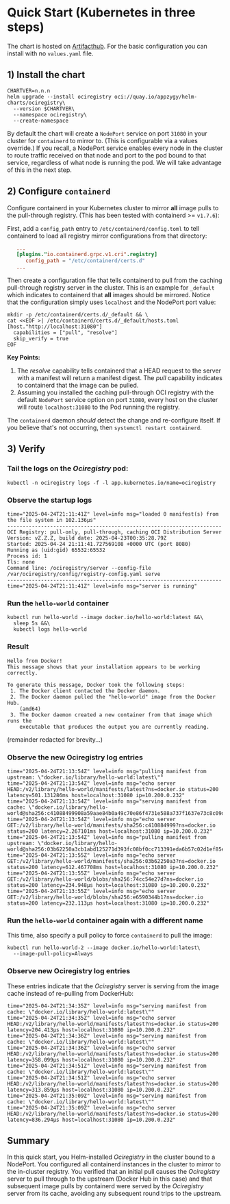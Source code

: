 # Quick Start (Kubernetes in three steps)

The chart is hosted on [Artifacthub](https://artifacthub.io/packages/helm/ociregistry/ociregistry). For the basic configuration you can install with no `values.yaml` file.

## 1) Install the chart

```shell
CHARTVER=n.n.n
helm upgrade --install ociregistry oci://quay.io/appzygy/helm-charts/ociregistry\
  --version $CHARTVER\
  --namespace ociregistry\
  --create-namespace
```

By default the chart will create a `NodePort` service on port `31080` in your cluster for `containerd` to mirror to. (This is configurable via a values 
override.) If you recall, a NodePort service enables every node in the cluster to route traffic received on that node and port to the pod bound to that service, regardless of what node is running the pod. We will take advantage of this in the next step.

## 2) Configure `containerd`

Configure containerd in your Kubernetes cluster to mirror **all** image pulls to the pull-through registry. (This has been tested with containerd >= `v1.7.6`):

First, add a `config_path` entry to `/etc/containerd/config.toml` to tell containerd to load all registry mirror configurations from that directory:

```toml
   ...
   [plugins."io.containerd.grpc.v1.cri".registry]
      config_path = "/etc/containerd/certs.d"
   ...
```

Then create a configuration file that tells containerd to pull from the caching pull-through registry server in the cluster. This is an example for `_default` which indicates to containerd that **all** images should be mirrored. Notice that the configuration simply uses `localhost` and the NodePort port value:

```shell
mkdir -p /etc/containerd/certs.d/_default && \
cat <<EOF >| /etc/containerd/certs.d/_default/hosts.toml
[host."http://localhost:31080"]
  capabilities = ["pull", "resolve"]
  skip_verify = true
EOF
```

**Key Points:**

1. The _resolve_ capability tells containerd that a HEAD request to the server with a manifest will return a manifest digest. The _pull_ capability indicates to containerd that the image can be pulled.
2. Assuming you installed the caching pull-through OCI registry with the default `NodePort` service option on port `31080`, every host on the cluster will route `localhost:31080` to the Pod running the registry.

The `containerd` daemon _should_ detect the change and re-configure itself. If you believe that's not occurring, then `systemctl restart containerd`.

## 3) Verify

### Tail the logs on the _Ociregistry_ pod:

```shell
kubectl -n ociregistry logs -f -l app.kubernetes.io/name=ociregistry
```

### Observe the startup logs

```shell
time="2025-04-24T21:11:41Z" level=info msg="loaded 0 manifest(s) from the file system in 102.136µs"
----------------------------------------------------------------------
OCI Registry: pull-only, pull-through, caching OCI Distribution Server
Version: vZ.Z.Z, build date: 2025-04-23T00:35:28.79Z
Started: 2025-04-24 21:11:41.727569108 +0000 UTC (port 8080)
Running as (uid:gid) 65532:65532
Process id: 1
Tls: none
Command line: /ociregistry/server --config-file /var/ociregistry/config/registry-config.yaml serve
----------------------------------------------------------------------
time="2025-04-24T21:11:41Z" level=info msg="server is running"
```

### Run the `hello-world` container

```shell
kubectl run hello-world --image docker.io/hello-world:latest &&\
  sleep 5s &&\
  kubectl logs hello-world
```

### Result

```shell
Hello from Docker!
This message shows that your installation appears to be working correctly.

To generate this message, Docker took the following steps:
 1. The Docker client contacted the Docker daemon.
 2. The Docker daemon pulled the "hello-world" image from the Docker Hub.
    (amd64)
 3. The Docker daemon created a new container from that image which runs the
    executable that produces the output you are currently reading.
```
(remainder redacted for brevity...)

### Observe the **new** Ociregistry log entries

```shell
time="2025-04-24T21:13:54Z" level=info msg="pulling manifest from upstream: \"docker.io/library/hello-world:latest\""
time="2025-04-24T21:13:54Z" level=info msg="echo server HEAD:/v2/library/hello-world/manifests/latest?ns=docker.io status=200 latency=501.131286ms host=localhost:31080 ip=10.200.0.232"
time="2025-04-24T21:13:54Z" level=info msg="serving manifest from cache: \"docker.io/library/hello-world@sha256:c41088499908a59aae84b0a49c70e86f4731e588a737f1637e73c8c09d995654\""
time="2025-04-24T21:13:54Z" level=info msg="echo server GET:/v2/library/hello-world/manifests/sha256:c410884999?ns=docker.io status=200 latency=2.267101ms host=localhost:31080 ip=10.200.0.232"
time="2025-04-24T21:13:54Z" level=info msg="pulling manifest from upstream: \"docker.io/library/hello-world@sha256:03b62250a3cb1abd125271d393fc08bf0cc713391eda6b57c02d1ef85efcc25c\""
time="2025-04-24T21:13:55Z" level=info msg="echo server GET:/v2/library/hello-world/manifests/sha256:03b62250a3?ns=docker.io status=200 latency=612.467708ms host=localhost:31080 ip=10.200.0.232"
time="2025-04-24T21:13:55Z" level=info msg="echo server GET:/v2/library/hello-world/blobs/sha256:74cc54e27d?ns=docker.io status=200 latency=234.948µs host=localhost:31080 ip=10.200.0.232"
time="2025-04-24T21:13:55Z" level=info msg="echo server GET:/v2/library/hello-world/blobs/sha256:e6590344b1?ns=docker.io status=200 latency=232.113µs host=localhost:31080 ip=10.200.0.232"
```

### Run the `hello-world` container again with a different name

This time, also specify a pull policy to force `containerd` to pull the image:

```shell
kubectl run hello-world-2 --image docker.io/hello-world:latest\
  --image-pull-policy=Always
```

### Observe new Ociregistry log entries

These entries indicate that the _Ociregistry_ server is serving from the image cache instead of re-pulling from DockerHub:

```shell
time="2025-04-24T21:34:35Z" level=info msg="serving manifest from cache: \"docker.io/library/hello-world:latest\""
time="2025-04-24T21:34:35Z" level=info msg="echo server HEAD:/v2/library/hello-world/manifests/latest?ns=docker.io status=200 latency=204.413µs host=localhost:31080 ip=10.200.0.232"
time="2025-04-24T21:34:36Z" level=info msg="serving manifest from cache: \"docker.io/library/hello-world:latest\""
time="2025-04-24T21:34:36Z" level=info msg="echo server HEAD:/v2/library/hello-world/manifests/latest?ns=docker.io status=200 latency=358.099µs host=localhost:31080 ip=10.200.0.232"
time="2025-04-24T21:34:51Z" level=info msg="serving manifest from cache: \"docker.io/library/hello-world:latest\""
time="2025-04-24T21:34:51Z" level=info msg="echo server HEAD:/v2/library/hello-world/manifests/latest?ns=docker.io status=200 latency=313.859µs host=localhost:31080 ip=10.200.0.232"
time="2025-04-24T21:35:09Z" level=info msg="serving manifest from cache: \"docker.io/library/hello-world:latest\""
time="2025-04-24T21:35:09Z" level=info msg="echo server HEAD:/v2/library/hello-world/manifests/latest?ns=docker.io status=200 latency=836.294µs host=localhost:31080 ip=10.200.0.232"
```

## Summary

In this quick start, you Helm-installed _Ociregistry_ in the cluster bound to a NodePort. You configured all containerd instances in the cluster to mirror to the in-cluster registry. You verified that an initial pull causes the _Ociregistry_ server to pull through to the upstream (Docker Hub in this case) and that subsequent image pulls by containerd were served by the _Ociregistry_ server from its cache, avoiding any subsequent round trips to the upstream.
